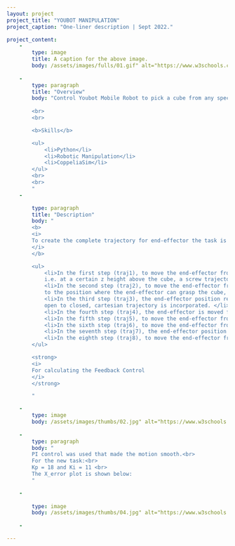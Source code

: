 ```yaml
---
layout: project
project_title: "YOUBOT MANIPULATION"
project_caption: "One-liner description | Sept 2022."

project_content:
    - 
        type: image
        title: A caption for the above image.
        body: /assets/images/fulls/01.gif" alt="https://www.w3schools.com/bootstrap4/paris.jpg
    
    -
        type: paragraph
        title: "Overview"
        body: "Control Youbot Mobile Robot to pick a cube from any specified position and place it at a goal position.
        
        <br>
        <br>

        <b>Skills</b>

        <ul>
            <li>Python</li>
            <li>Robotic Manipulation</li>
            <li>CoppeliaSim</li>
        </ul>
        <br>
        <br>
        "
    -

        type: paragraph
        title: "Description"
        body: "
        <b>
        <i>
        To create the complete trajectory for end-effector the task is divided into 8 steps for 8 separate trajectories
        </i>
        </b>

        <ul>
            <li>In the first step (traj1), to move the end-effector from its initial start position to the block but with a standoff 
            i.e. at a certain z height above the cube, a screw trajectory is incorporated. </li>
            <li>In the second step (traj2), to move the end-effector from the standoff position above the initial cube position 
            to the position where the end-effector can grasp the cube, a cartesian trajectory is incorporated so that it can move in a straight line.</li>
            <li>In the third step (traj3), the end-effector position remains the same though in that period the gripper position is changed from 
            open to closed, cartesian trajectory is incorporated. </li>
            <li>In the fourth step (traj4), the end-effector is moved from the position where it is grasping the cube to the standoff position above the initial cube position with the gripper being closed (i.e. holding the cube), cartesian trajectory is incorporated for it to move in a straight line. </li>
            <li>In the fifth step (traj5), to move the end-effector from the standoff position above the cube’s initial position to the standoff position above the cube’s final position, screw trajectory is incorporated. </li>
            <li>In the sixth step (traj6), to move the end-effector from the standoff position above the cube’s final position to the cube’s final or goal position, cartesian trajectory is incorporated. </li>
            <li>In the seventh step (traj7), the end-effector position remains the same though in that period the gripper position is changed from closed to open, cartesian trajectory is incorporated. </li>
            <li>In the eighth step (traj8), to move the end-effector from cube’s final or goal position to the standoff position at a certain z height above the cube’s final or goal position, cartesian trajectory is incorporated.</li>
        </ul>

        <strong>
        <i>
        For calculating the Feedback Control       
        </i>
        </strong>

        "

    - 
        type: image
        body: /assets/images/thumbs/02.jpg" alt="https://www.w3schools.com/bootstrap4/paris.jpg
        
    -
        type: paragraph
        body: "
        PI control was used that made the motion smooth.<br> 
        For the new task:<br>
        Kp = 18 and Ki = 11 <br>
        The X_error plot is shown below:
        "

    -
        
        type: image
        body: /assets/images/thumbs/04.jpg" alt="https://www.w3schools.com/bootstrap4/paris.jpg
    
    -

---
```


